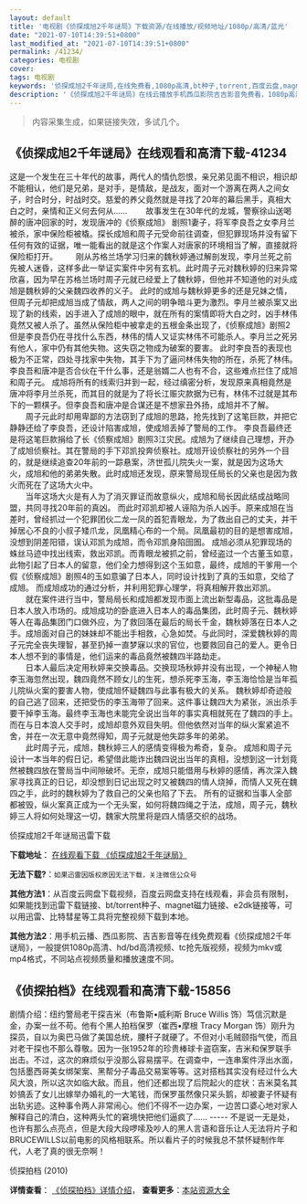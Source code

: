 ```yaml
---
layout: default
title: '电视剧《侦探成旭2千年谜局》下载资源/在线播放/视频地址/1080p/高清/蓝光'
date: "2021-07-10T14:39:51+0800"
last_modified_at: "2021-07-10T14:39:51+0800"
permalink: /41234/
categories: 电视剧
cover:
tags: 电视剧
keywords: '侦探成旭2千年谜局,在线免费看,1080p高清,bt种子,torrent,百度云盘,magnet,磁力链,迅雷下载资源'
description: '《侦探成旭2千年谜局》在线云播放手机西瓜影院吉吉影音免费看，1080p高清bd/hd未删减完整版和tc抢先枪版，mkv/mp4格式，附带bt/torrent种子、magnet/磁力链、百度云盘、网盘资源迅雷下载链接'
---
```


>内容采集生成，如果链接失效，多试几个。


## 《侦探成旭2千年谜局》在线观看和高清下载-41234

这是一个发生在三十年代的故事，两代人的情仇怨恨，亲兄弟见面不相识，相识却不能相认，他们是兄弟，是对手，是情敌，是战友，面对一个游离在两人之间女子，时合时分，时战时交。慈爱的养父竟然就是寻找了20年的幕后黑手，真相大白之时，亲情和正义何去何从&hellip;… 　　故事发生在30年代的龙城，警察徐山送喝醉的唐冲回家的时，发现唐冲的《侦察成旭》 剧照1妻子，将军李良吾之女李月兰被杀，家中保险柜被橇。探长成旭和周子元受命前往调查，但犯罪现场并没有留下任何有效的证据，唯一能看出的就是这个作案人对唐家的环境相当了解，直接就将保险柜打开。 　　刚从苏格兰场学习归来的魏秋婷通过解剖发现，李月兰死之前先被人迷昏，这样多此一举证实案件中另有玄机。此时周子元对魏秋婷的归来异常欣喜，因为早在苏格兰场时周子元就已经爱上了魏秋婷，但他并不知道他的对头成旭是魏秋婷的父亲魏四收养的义子。 此时的成旭与魏秋婷更多的还是兄妹之情，但周子元却把成旭当成了情敌，两人之间的明争暗斗更为激烈。李月兰被杀案又出现了新的线索，凶手进入了成旭的眼中，就在所有的案情即将大白之时，凶手林伟竟然又被人杀了。虽然从保险柜中被拿走的五根金条出现了，《侦察成旭》剧照2但是李良吾仍在寻找什么东西，林伟的情人又证实林伟不可能杀人。李月兰之死另有他人，家中仍有其他失物。这失窃之物成为破案的要害。 此时李良吾的表现也极为不正常，四处寻找家中失物，其手下为了逼问林伟失物的所在，杀死了林伟。李良吾和唐冲是否合伙在干什么事，还是翁婿二人也有不合，这些难点拦住了成旭和周子元。 成旭将所有的线索归并到一起，经过缜密分析，发现原来真相竟然是唐冲将李月兰杀死，而其目的就是为了将长江赈灾款据为已有，林伟不过就是其布下的一颗棋子。但李良吾和唐冲是合谋还是不想家丑外扬，成旭并不了解。<br />　　周子元此时却用卑鄙的方法窃到了成旭的思路，抢先找到了这笔巨款，并把它静静还给了李良吾，还设计陷害成旭，使成旭丢掉了警局的工作。 李良吾最终还是将这笔巨款捐给了长《侦察成旭》剧照3江灾民。成旭为了继续自己理想，开办了成旭侦察社。其在警局的手下邓凯投奔侦察社。成旭开设侦察社的另外一个目的，就是继续追查20年前的一踪悬案，济世孤儿院失火一案，就是因为这场大火，成旭和他的弟弟失散。此时成旭还发现，原来警局现任局长的父亲也是因为救火而死在了这场大火中。<br />　　当年这场大火是有人为了消灭罪证而故意纵火，成旭和局长因此结成战略同盟，共同寻找20年前的真凶。 而此时邓凯却被人诬陷为杀人凶手。原来成旭在当差时，曾经抓过一个犯罪团伙二龙一凤的首犯青眼龙，为了救出自己的丈夫，并干掉居心不良的小叔子矮爪龙，凤凰精心布的一个局。凤凰最初的目的是想害成旭，没想到阴差阳错，误认邓凯为成旭，而令邓凯身陷囹圄。 成旭必须从犯罪现场的蛛丝马迹中找出线索，救出邓凯。而青眼龙被抓之前，曾经盗过一个古董玉如意，此物引起了日本人的留意，他们全力想得到这个玉如意，最终，成旭的干爹用一个假《侦察成旭》剧照4的玉如意骗了日本人，同时设计找到了真的玉如意，交给了成旭。 而成旭成功的通过分析，并利用犯罪心理学，将真相解开救出邓凯。<br />　　就在案件进行当中，警局局长和成旭都发现市面上流出新型毒品，这批毒品是日本人放入市场的。成旭成功的卧底进入日本人的毒品集团，此时周子元、魏秋婷等人在毒品集团门口做外应，为了救回落在最后的局长千金，魏秋婷落在日本人之手。成旭面对自己的妹妹却不能出手相救，心急如焚。与此同时，深爱魏秋婷的周子元完全丧失理智，甚至扔掉一直梦寐以求的官位，也要救回自己的爱人。更令日本人想不到的事情是，他们运来的毒品竟然被魏四半路劫走。<br />　　日本人最后决定用秋婷来交换毒品。交换现场秋婷并没有出现，一个神秘人物李玉海忽然出现，魏四竟然不顾女儿的生死，想杀死李玉海，李玉海恰恰是当年孤儿院纵火案的要害人物，使成旭怀疑魏四与此事有极大的关系。 魏秋婷却奇迹般的自己逃了回来，还把受伤的李玉海带了回来。这件事让魏四大为紧张，派出杀手要干掉李玉海。最终李玉海也未能完全说出当年的事实真相就死在了魏四的手上。 而在与日本浪人交手时，成旭却意外双目失明。但他依然对当年的纵火案紧追不舍，并在一次无意中竟然得知，周子元就是他失踪多年的弟弟。<br />　　此时周子元，成旭，魏秋婷三人的感情变得极为希奇，复杂。 成旭和周子元设计一本当年的假日记，希望借此能诈出魏四说出当年的真相，没想到这一计划竟然被魏四放在警局当中间隙破坏。无奈，成旭只能借用与秋婷的感情，再次深入魏家寻找真正的日记，却没想到日记出现之时又被魏四的情人烧掉，而情人又死在魏四之手，此时的魏秋婷为了救自己的父亲也陷了下去。 所有的证据和当事人全部都被毁，纵火案真正成为一个无头案，如何将魏四绳之于法，成旭，周子元，魏秋婷三人将如何处理这一切，魏家大院里将是四人情感交织的战场。


侦探成旭2千年谜局迅雷下载

**下载地址**： [在线观看下载 《侦探成旭2千年谜局》](https://www.993dy.com//vod-detail-id-11075.html) 


**无法下载?**：`如果迅雷因版权原因无法下载，关注微信公众号 `

**其他方法1**：从百度云网盘下载视频，百度云网盘支持在线观看，非会员有限制，如果能找到迅雷下载链接、bt/torrent种子、magnet磁力链接、e2dk链接等，可以用迅雷、比特彗星等工具将完整视频下载到本地。

**其他方法2**：用手机云播、西瓜影院、吉吉影音等在线免费观看《侦探成旭2千年谜局》，一般提供1080p高清、hd/bd高清视频、tc抢先版视频，视频为mkv或mp4格式，不同站点视频质量和播放速度不同。


## 《侦探拍档》在线观看和高清下载-15856

剧情介绍：纽约警局老干探吉米（布鲁斯•威利斯 Bruce Willis 饰）笃信沉默是金，办案一丝不苟。他有个黑人拍档保罗（崔西•摩根 Tracy Morgan 饰）刚升为探员，自以为奥巴马做了美国总统，腰杆子就硬了。不但对小毛贼颐指气使，而且对老干探也不那么尊敬。因为一张1952年的珍贵棒球卡盗窃案，吉米和保罗联手出击。不过，这次的麻烦似乎没那么容易摆平。在调查中，一连串案件浮出水面，包括墨西哥美女绑架案、黑帮分子毒品交易案等等。这对搭档其实没有经过什么大风大浪，所以这次如临大敌。而且，他们还都出现了后院起火的症状：吉米莫名其妙搞丢了女儿出嫁举办婚礼的一大笔钱，而保罗虽然像只呆头鹅，却被妻子怀疑有出轨劣迹。这种事令两人非常闹心。他们不得不一边办案，一边苦口婆心地对家人解释自己的清白，这种两头忙的窘境快把他们逼疯了…… ----- 不是说一无是处，也许有那么点亮点，但是大段大段啰嗦及吵人的黑人言语和音乐让人无法将片子和BRUCEWILLS以前电影的风格相联系。所以看片子的时候我总不禁怀疑制作年代，人老了真的很无奈啊！


侦探拍档 (2010)

**详情查看**： [《侦探拍档》详情介绍](/movie/15856/)， **查看更多**：[本站资源大全](/movie/t/all/)

